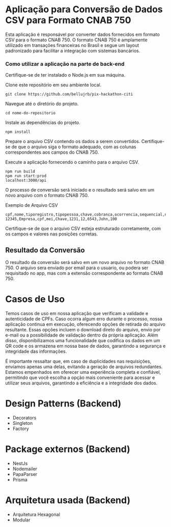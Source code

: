 # Aplicação para Conversão de Dados CSV para Formato CNAB 750

Esta aplicação é responsável por converter dados fornecidos em formato CSV para o formato CNAB 750. O formato CNAB 750 é amplamente utilizado em transações financeiras no Brasil e segue um layout padronizado para facilitar a integração com sistemas bancários.

### Como utilizar a aplicação na parte de back-end

Certifique-se de ter instalado o Node.js em sua máquina.

Clone este repositório em seu ambiente local.

```
git clone https://github.com/bellujrb/pix-hackathon-citi
```

Navegue até o diretório do projeto.

```
cd nome-do-repositorio
```

Instale as dependências do projeto.

```
npm install
```

Prepare o arquivo CSV contendo os dados a serem convertidos. Certifique-se de que o arquivo siga o formato adequado, com as colunas correspondentes aos campos do CNAB 750.

Execute a aplicação fornecendo o caminho para o arquivo CSV.

```
npm run build
npm run start:prod
localhost:3000/api
```

O processo de conversão será iniciado e o resultado será salvo em um novo arquivo com o formato CNAB 750.

Exemplo de Arquivo CSV

```
cpf,nome,tiporegistro,tipopessoa,chave,cobranca,ocorrencia,sequencial,nomedestinado,valor
12345,Empresa,cpf,mei,Chave,1231,12,6543,John,100
```

Certifique-se de que o arquivo CSV esteja estruturado corretamente, com os campos e valores nas posições corretas.

## Resultado da Conversão

O resultado da conversão será salvo em um novo arquivo no formato CNAB 750. O arquivo sera enviado por email para o usuario, ou podera ser requisitado no app, mas com a extensão correspondente ao formato CNAB 750.

# Casos de Uso

Temos casos de uso em nossa aplicação que verificam a validade e autenticidade de CPFs. Caso ocorra algum erro durante o processo, nossa aplicação continua em execução, oferecendo opções de retirada do arquivo resultante. Essas opções incluem o download direto do arquivo, envio por e-mail ou a possibilidade de validação dentro da própria aplicação. Além disso, disponibilizamos uma funcionalidade que codifica os dados em um QR code e os armazena em nossa base de dados, garantindo a segurança e integridade das informações.

É importante ressaltar que, em caso de duplicidades nas requisições, enviamos apenas uma delas, evitando a geração de arquivos redundantes. Estamos empenhados em oferecer uma experiência completa e confiável, permitindo que você escolha a opção mais conveniente para acessar e utilizar seus arquivos, garantindo a eficiência e a integridade dos dados.

# Design Patterns (Backend)

- Decorators
- Singleton
- Factory

# Package externos (Backend)

- NestJs
- Nodemailer
- PapaParser
- Prisma

# Arquitetura usada (Backend)

- Arquitetura Hexagonal
- Modular
